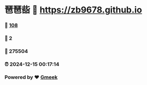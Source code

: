 # 琶琶啙 :link: https://zb9678.github.io 
### :page_facing_up: [108](https://zb9678.github.io/tag.html) 
### :speech_balloon: 2 
### :hibiscus: 275504 
### :alarm_clock: 2024-12-15 00:17:14 
### Powered by :heart: [Gmeek](https://github.com/Meekdai/Gmeek)
